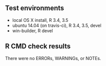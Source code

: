 ## Test environments
* local OS X install, R 3.4, 3.5
* ubuntu 14.04 (on travis-ci), R 3.4, 3.5, devel
* win-builder, R devel

## R CMD check results

There were no ERRORs, WARNINGs, or NOTEs.
